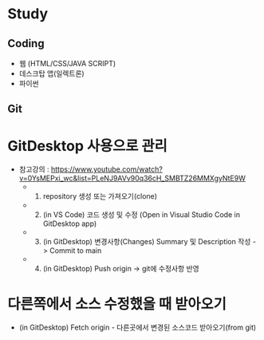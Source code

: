 # Study

## Coding  
- 웹 (HTML/CSS/JAVA SCRIPT)
- 데스크탑 앱(일렉트론)
- 파이썬

## Git
 # GitDesktop 사용으로 관리
 - 참고강의 : https://www.youtube.com/watch?v=0YsMEPxi_wc&list=PLeNJ9AVv90q36cH_SMBTZ26MMXgyNtE9W
   - 01. repository 생성 또는 가져오기(clone) 
   - 02. (in VS Code) 코드 생성 및 수정 (Open in Visual Studio Code in GitDesktop app)
   - 03. (in GitDesktop) 변경사항(Changes) Summary 및 Description 작성 -> Commit to main 
   - 04. (in GitDesktop) Push origin -> git에 수정사항 반영

 # 다른쪽에서 소스 수정했을 때 받아오기
 - (in GitDesktop) Fetch origin - 다른곳에서 변경된 소스코드 받아오기(from git) 